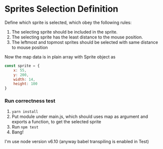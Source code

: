 # Sprites Selection Definition

Define which sprite is selected, which obey the following rules:

1. The selecting sprite should be included in the sprite.
2. The selecting sprite has the least distance to the mouse position.
3. The leftmost and topmost sprites should be selected with same distance to mouse position

Now the map data is in plain array with Sprite object as 

```javascript
const sprite = {
    x: 55,
    y: 200,
    width: 14,
    height: 100
}
```
### Run correctness test

1. `yarn install`
2. Put module under main.js, which should uses map as argument and exports a function, to get the selected sprite 
3. Run `npm test` 
4. Bang!

I'm use node version v6.10 (anyway babel transpiling is enabled in Test)